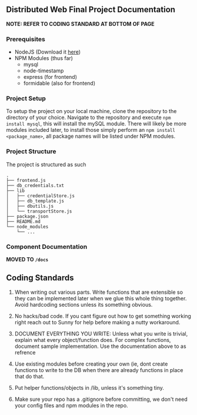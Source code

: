 ## Distributed Web Final Project Documentation

**NOTE: REFER TO CODING STANDARD AT BOTTOM OF PAGE**

### Prerequisites

- NodeJS (Download it [here](https://nodejs.org/en/download/current/))
- NPM Modules (thus far)
  - mysql
  - node-timestamp
  - express (for frontend)
  - formidable (also for frontend)

### Project Setup

To setup the project on your local machine, clone the repository to the directory of your choice. Navigate to the repository and execute `npm install mysql`, this will install the mySQL module. There will likely be more modules included later, to install those simply perform an `npm install <package_name>`, all package names will be listed under NPM modules.


### Project Structure

The project is structured as such

```
.
├── frontend.js
├── db_credentials.txt
├── lib
│   ├── credentialStore.js
│   ├── db_template.js
│   ├── dbutils.js
│   └── transportStore.js
├── package.json
├── README.md
└── node_modules
    └── ...
```

### Component Documentation

**MOVED TO `/docs`**

## Coding Standards

1. When writing out various parts. Write functions that are extensible so they
   can be implemented later when we glue this whole thing together. Avoid
hardcoding sections unless its something obvious.

2. No hacks/bad code. If you cant figure out how to get something working right
   reach out to Sunny for help before making a nutty workaround.

3. DOCUMENT EVERYTHING YOU WRITE: Unless what you write is trivial, explain
   what every object/function does. For complex functions, document sample
implementation. Use the documentation above to as refrence

4. Use existing modules before creating your own (ie, dont create functions to
   write to the DB when there are already functions in place that do that.

5. Put helper functions/objects in /lib, unless it's something tiny.

6. Make sure your repo has a .gitignore before committing, we don't need your
   config files and npm modules in the repo.

